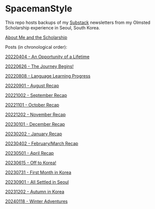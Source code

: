 # SpacemanStyle
This repo hosts backups of my [Substack](https://www.spaceman.style) newsletters from my Olmsted Scholarship experience in Seoul, South Korea.

<a href="About Me and the Scholarship.pdf">About Me and the Scholarship</a>

Posts (in chronological order):

<a href="20220404 - An Opportunity of a Lifetime.pdf">20220404 - An Opportunity of a Lifetime</a>

<a href="20220626 - The Journey Begins!.pdf">20220626 - The Journey Begins!</a>

<a href="20220808 - Language Learning Progress.pdf">20220808 - Language Learning Progress</a>

<a href="20220901 - August Recap.pdf">20220901 - August Recap</a>

<a href="20221002 - September Recap.pdf">20221002 - September Recap</a>

<a href="20221101 - October Recap.pdf">20221101 - October Recap</a>

<a href="20221202 - November Recap.pdf">20221202 - November Recap</a>

<a href="20230101 - December Recap.pdf">20230101 - December Recap</a>

<a href="20230202 - January Recap.pdf">20230202 - January Recap</a>

<a href="20230402 - FebruaryMarch Recap.pdf">20230402 - February/March Recap</a>

<a href="20230501 - April Recap.pdf">20230501 - April Recap</a>

<a href="20230615 - Off to Korea!.pdf">20230615 - Off to Korea!</a>

<a href="20230731 - First Month in Korea.pdf">20230731 - First Month in Korea</a>

<a href="20230901 - All Settled in Seoul.pdf">20230901 - All Settled in Seoul</a>

<a href="20231202 - Autumn in Korea.pdf">20231202 - Autumn in Korea</a>

<a href="20240118 - Winter Adventures.pdf">20240118 - Winter Adventures</a>

